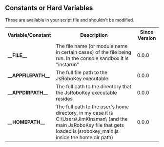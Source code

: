 Constants or Hard Variables
---------------------------
These are available in your script file and shouldn't be modified.

<table>
<tr><th>Variable/Constant</th><th>Description</th><th>Since Version</th></tr>
<tr><td><b>__FILE__</b></td><td>The file name (or module name in certain cases) of the file being run. In the console sandbox it is "instarun"</td><td>0.0.0</td></tr>
<tr><td><b>__APPFILEPATH__</b></td><td>The full file path to the JsRoboKey executable</td><td>0.0.0</td></tr>
<tr><td><b>__APPDIRPATH__</b></td><td>The full path to the directory that the JsRoboKey executable resides</td><td>0.0.0</td></tr>
<tr><td><b>__HOMEPATH__</b></td><td>The full path to the user's home directory, in my case it is C:\Users\JimKinsman\ (and the main JsRoboKey file that gets loaded is jsrobokey_main.js inside the home dir path)</td><td>0.0.0</td></tr>
</table>

